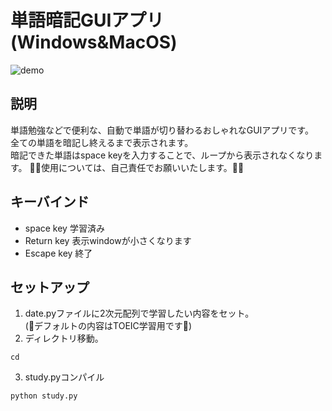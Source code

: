 # 単語暗記GUIアプリ(Windows&MacOS)
![demo](https://raw.github.com/wiki/Rockreeee/gui-app-study/images/explanation.gif)
## 説明
単語勉強などで便利な、自動で単語が切り替わるおしゃれなGUIアプリです。  
全ての単語を暗記し終えるまで表示されます。  
暗記できた単語はspace keyを入力することで、ループから表示されなくなります。
👹👹使用については、自己責任でお願いいたします。👹👹

## キーバインド
- space key 学習済み
- Return key 表示windowが小さくなります
- Escape key 終了

## セットアップ

1. date.pyファイルに2次元配列で学習したい内容をセット。  
(🤗デフォルトの内容はTOEIC学習用です🤗)
2. ディレクトリ移動。
```
cd 
```
3. study.pyコンパイル
```
python study.py
```